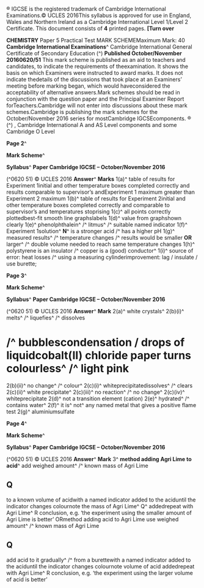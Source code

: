 ® IGCSE is the registered trademark of Cambridge International Examinations.© UCLES 2016This syllabus is approved for use in England, Wales and Northern Ireland as a Cambridge International Level 1/Level 2 Certificate. This document consists of **4** printed pages. **[Turn over** 

**CHEMISTRY** Paper 5 Practical Test MARK SCHEMEMaximum Mark: 40 **Cambridge International Examinations**^ Cambridge International General Certificate of Secondary Education (^) **Published October/November 20160620/51** This mark scheme is published as an aid to teachers and candidates, to indicate the requirements of theexamination. It shows the basis on which Examiners were instructed to award marks. It does not indicate thedetails of the discussions that took place at an Examiners’ meeting before marking began, which would haveconsidered the acceptability of alternative answers.Mark schemes should be read in conjunction with the question paper and the Principal Examiner Report forTeachers.Cambridge will not enter into discussions about these mark schemes.Cambridge is publishing the mark schemes for the October/November 2016 series for mostCambridge IGCSEcomponents. ® (^) , Cambridge International A and AS Level components and some Cambridge O Level 


**Page 2**^ 

**Mark Scheme**^ 

**Syllabus**^ **Paper Cambridge IGCSE – October/November 2016** 

(^0620 51) © UCLES 2016 **Answer**^ **Marks** 1(a)^ table of results for Experiment 1initial and other temperature boxes completed correctly and results comparable to supervisor’s andExperiment 1 maximum greater than Experiment 2 maximum 1(b)^ table of results for Experiment 2initial and other temperature boxes completed correctly and comparable to supervisor’s and temperatures stoprising 1(c)^ all points correctly plottedbest-fit smooth line graphslabels 1(d)^ value from graphshown clearly 1(e)^ phenolphthalein^ /^ litmus^ /^ suitable named indicator 1(f)^ Experiment 1solution^ **N**^ is a stronger acid /^ has a higher pH 1(g)^ measured results^ /^ temperature changes /^ results would be smaller **OR** larger^ /^ double volume needed to reach same temperature changes 1(h)^ polystyrene is an insulator /^ copper is a (good) conductor^ 1(i)^ source of error: heat losses /^ using a measuring cylinderimprovement: lag / insulate / use burette; 


**Page 3**^ 

**Mark Scheme**^ 

**Syllabus**^ **Paper Cambridge IGCSE – October/November 2016** 

(^0620 51) © UCLES 2016 **Answer**^ **Mark** 2(a)^ white crystals^ 2(b)(i)^ melts^ /^ liquefies^ /^ dissolves 

# /^ bubblescondensation / drops of liquidcobalt(II) chloride paper turns colourless^ /^ light pink 

 2(b)(ii)^ no change^ /^ colour^ 2(c)(i)^ whiteprecipitatedissolves^ /^ clears 2(c)(ii)^ white precipitate^ 2(c)(iii)^ no reaction^ /^ no change^ 2(c)(iv)^ whiteprecipitate 2(d)^ not a transition element (cation) 2(e)^ hydrated^ /^ contains water^ 2(f)^ it is^ not^ any named metal that gives a positive flame test 2(g)^ aluminiumsulfate 


**Page 4**^ 

**Mark Scheme**^ 

**Syllabus**^ **Paper Cambridge IGCSE – October/November 2016** 

(^0620 51) © UCLES 2016 **Answer**^ **Mark** 3^ **method adding Agri Lime to acid**^ add weighed amount^ /^ known mass of Agri Lime 

## Q 

 to a known volume of acidwith a named indicator added to the aciduntil the indicator changes colournote the mass of Agri Lime^ Q^ addedrepeat with Agri Lime^ R conclusion, e.g. ‘the experiment using the smaller amount of Agri Lime is better’ ORmethod adding acid to Agri Lime use weighed amount^ /^ known mass of Agri Lime 

## Q 

 add acid to it gradually^ /^ from a burettewith a named indicator added to the aciduntil the indicator changes colournote volume of acid addedrepeat with Agri Lime^ R conclusion, e.g. ‘the experiment using the larger volume of acid is better’ 


